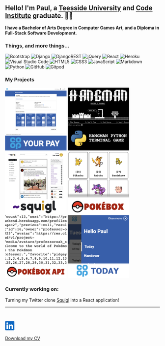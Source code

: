## Hello! I'm Paul, a [Teesside University](https://www.tees.ac.uk) and [Code Institute](https://codeinstitute.net/global/) graduate. 👋🏻

**I have a Bachelor of Arts Degree in Computer Games Art, and a Diploma in Full-Stack Software Development.**

### Things, and more things...

![Bootstrap](https://img.shields.io/badge/bootstrap-%238511FA.svg?style=for-the-badge&logo=bootstrap&logoColor=white) ![Django](https://img.shields.io/badge/django-%23092E20.svg?style=for-the-badge&logo=django&logoColor=white) ![DjangoREST](https://img.shields.io/badge/DJANGO-REST-ff1709?style=for-the-badge&logo=django&logoColor=white&color=ff1709&labelColor=gray) ![jQuery](https://img.shields.io/badge/jquery-%230769AD.svg?style=for-the-badge&logo=jquery&logoColor=white) ![React](https://img.shields.io/badge/react-%2320232a.svg?style=for-the-badge&logo=react&logoColor=%2361DAFB) ![Heroku](https://img.shields.io/badge/heroku-%23430098.svg?style=for-the-badge&logo=heroku&logoColor=white) ![Visual Studio Code](https://img.shields.io/badge/Visual%20Studio%20Code-0078d7.svg?style=for-the-badge&logo=visual-studio-code&logoColor=white) ![HTML5](https://img.shields.io/badge/html5-%23E34F26.svg?style=for-the-badge&logo=html5&logoColor=white) ![CSS3](https://img.shields.io/badge/css3-%231572B6.svg?style=for-the-badge&logo=css3&logoColor=white) ![JavaScript](https://img.shields.io/badge/javascript-%23323330.svg?style=for-the-badge&logo=javascript&logoColor=%23F7DF1E) ![Markdown](https://img.shields.io/badge/markdown-%23000000.svg?style=for-the-badge&logo=markdown&logoColor=white) ![Python](https://img.shields.io/badge/python-3670A0?style=for-the-badge&logo=python&logoColor=ffdd54) ![GitHub](https://img.shields.io/badge/github-%23121011.svg?style=for-the-badge&logo=github&logoColor=white) ![Gitpod](https://img.shields.io/badge/gitpod-f06611.svg?style=for-the-badge&logo=gitpod&logoColor=white)

### My Projects

<a href="https://github.com/paulio11/P2-Co-op-Your-Pay"><img src="assets/p2image.png" width="200"/></a>
<a href="https://github.com/paulio11/P3-Hangman-Python-Terminal-Game"><img src="assets/p3image.png" width="200"/></a>
<a href="https://github.com/paulio11/P4-Squigl-Twitter-Clone"><img src="assets/p4image.png" width="200"/></a>
<a href="https://github.com/paulio11/P5-Pokebox"><img src="assets/p5image.png" width="200"/></a>
<a href="https://github.com/paulio11/P5-Pokebox-API"><img src="assets/apiimage.png" width="200"/></a>
<a href="https://github.com/paulio11/Co-op-Today"><img src="assets/todayimage.png" width="200"/></a>

### Currently working on:

Turning my Twitter clone [Squigl](https://github.com/paulio11/P4-Squigl-Twitter-Clone) into a React application!

<hr />

<br>

<a href="https://www.linkedin.com/in/paulio11/" target="_blank"><img src="assets/linkedin.svg" width="30"/></a>

<a href="https://raw.githubusercontent.com/paulio11/paulio11/main/cv.pdf">Download my CV</a>

<!--
**paulio11/paulio11** is a ✨ _special_ ✨ repository because its `README.md` (this file) appears on your GitHub profile.

Here are some ideas to get you started:

- 🔭 I’m currently working on ...
- 🌱 I’m currently learning ...
- 👯 I’m looking to collaborate on ...
- 🤔 I’m looking for help with ...
- 💬 Ask me about ...
- 📫 How to reach me: ...
- 😄 Pronouns: ...
- ⚡ Fun fact: ...
-->

